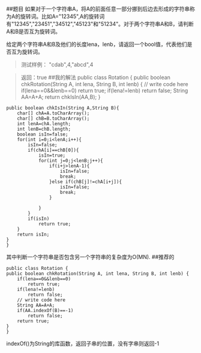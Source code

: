 ##题目
如果对于一个字符串A，将A的前面任意一部分挪到后边去形成的字符串称为A的旋转词。比如A="12345",A的旋转词有"12345","23451","34512","45123"和"51234"。对于两个字符串A和B，请判断A和B是否互为旋转词。

给定两个字符串A和B及他们的长度lena，lenb，请返回一个bool值，代表他们是否互为旋转词。

>测试样例：
"cdab",4,"abcd",4

>返回：true
##我的解法
    public class Rotation {
    public boolean chkRotation(String A, int lena, String B, int lenb) {
        // write code here
        if(lena==0&&lenb==0)
            return true;
        if(lena!=lenb)
            return false;
        String AA=A+A;
        return chkIsIn(AA,B);
    }
    
    public boolean chkIsIn(String A,String B){
        char[] chA=A.toCharArray();
        char[] chB=B.toCharArray();
        int lenA=chA.length;
        int lenB=chB.length;
        boolean isIn=false;
        for(int i=0;i<lenA;i++){
            isIn=false;
            if(chA[i]==chB[0]){
                isIn=true;
                for(int j=0;j<lenB;j++){
                    if(i+j>lenA-1){
                        isIn=false;
                        break;
                    }else if(chB[j]!=chA[i+j]){
                        isIn=false;
                        break;
                    }

                }
            }
            if(isIn)
                return true;
        }
        return isIn;
    }
    }
其中判断一个字符串是否包含另一个字符串的复杂度为O(MN).
##推荐的

    public class Rotation {
    public boolean chkRotation(String A, int lena, String B, int lenb) {
        if(lena==0&&lenb==0)
            return true;
        if(lena!=lenb)
            return false;
        // write code here
        String AA=A+A;
        if(AA.indexOf(B)==-1)
            return false;
        return true;
    }
    }
indexOf()为String的库函数，返回子串的位置，没有字串则返回-1